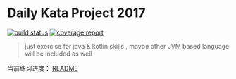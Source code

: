 
# Daily Kata Project 2017
 
[![build status](https://gitlab.com/liuwill/daily-kata-2017/badges/master/build.svg)](https://gitlab.com/liuwill/daily-kata-2017/commits/master)
[![coverage report](https://gitlab.com/liuwill/daily-kata-2017/badges/master/coverage.svg)](https://gitlab.com/liuwill/daily-kata-2017/commits/master)

> just exercise for java & kotlin skills
>, maybe other JVM based language will be included as well

当前练习进度：
[README](../README.md)